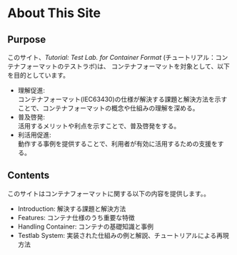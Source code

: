 # About This Site

## Purpose
このサイト、*Tutorial: Test Lab. for Container Format* (チュートリアル：コンテナフォーマットのテストラボ)は、
コンテナフォーマットを対象として、以下を目的としています。
- 理解促進:  
  コンテナフォーマット(IEC63430)の仕様が解決する課題と解決方法を示すことで、コンテナフォーマットの概念や仕組みの理解を深める。
- 普及啓発:  
  活用するメリットや利点を示すことで、普及啓発をする。
- 利活用促進:  
  動作する事例を提供することで、利用者が有効に活用するための支援をする。

## Contents
このサイトはコンテナフォーマットに関する以下の内容を提供します。。

- Introduction: 解決する課題と解決方法
- Features: コンテナ仕様のうち重要な特徴
- Handling Container: コンテナの基礎知識と事例
- Testlab System: 実装された仕組みの例と解説、チュートリアルによる再現方法